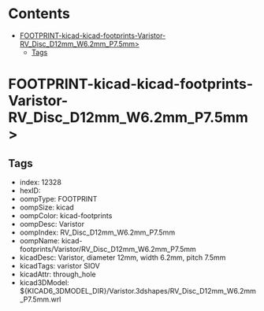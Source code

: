 



Contents
========

* [FOOTPRINT-kicad-kicad-footprints-Varistor-RV_Disc_D12mm_W6.2mm_P7.5mm>](#footprint-kicad-kicad-footprints-varistor-rv_disc_d12mm_w62mm_p75mm)
	* [Tags](#tags)

# FOOTPRINT-kicad-kicad-footprints-Varistor-RV_Disc_D12mm_W6.2mm_P7.5mm>

## Tags

- index: 12328
- hexID: 
- oompType: FOOTPRINT
- oompSize: kicad
- oompColor: kicad-footprints
- oompDesc: Varistor
- oompIndex: RV_Disc_D12mm_W6.2mm_P7.5mm
- oompName: kicad-footprints/Varistor/RV_Disc_D12mm_W6.2mm_P7.5mm
- kicadDesc: Varistor, diameter 12mm, width 6.2mm, pitch 7.5mm
- kicadTags: varistor SIOV
- kicadAttr: through_hole
- kicad3DModel: ${KICAD6_3DMODEL_DIR}/Varistor.3dshapes/RV_Disc_D12mm_W6.2mm_P7.5mm.wrl

